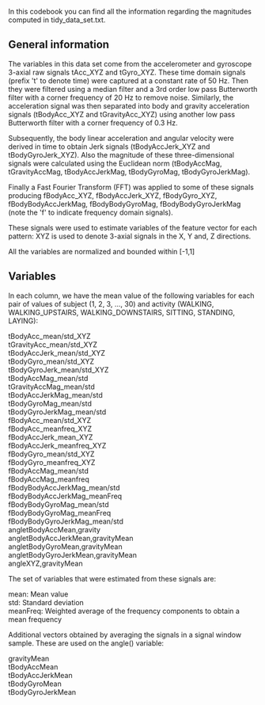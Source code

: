 In this codebook you can find all the information regarding the magnitudes computed in tidy_data_set.txt.

## General information

The variables in this data set come from the accelerometer and gyroscope 3-axial raw signals tAcc_XYZ and tGyro_XYZ. These time domain signals (prefix 't' to denote time) were captured at a constant rate of 50 Hz. Then they were filtered using a median filter and a 3rd order low pass Butterworth filter with a corner frequency of 20 Hz to remove noise. Similarly, the acceleration signal was then separated into body and gravity acceleration signals (tBodyAcc_XYZ and tGravityAcc_XYZ) using another low pass Butterworth filter with a corner frequency of 0.3 Hz. 

Subsequently, the body linear acceleration and angular velocity were derived in time to obtain Jerk signals (tBodyAccJerk_XYZ and tBodyGyroJerk_XYZ). Also the magnitude of these three-dimensional signals were calculated using the Euclidean norm (tBodyAccMag, tGravityAccMag, tBodyAccJerkMag, tBodyGyroMag, tBodyGyroJerkMag). 

Finally a Fast Fourier Transform (FFT) was applied to some of these signals producing fBodyAcc_XYZ, fBodyAccJerk_XYZ, fBodyGyro_XYZ, fBodyBodyAccJerkMag, fBodyBodyGyroMag, fBodyBodyGyroJerkMag (note the 'f' to indicate frequency domain signals). 

These signals were used to estimate variables of the feature vector for each pattern: XYZ is used to denote 3-axial signals in the X, Y and, Z directions.

All the variables are normalized and bounded within [-1,1]

## Variables

In each column, we have the mean value of the following variables for each pair of values of subject (1, 2, 3, ..., 30) and activity (WALKING, WALKING_UPSTAIRS, WALKING_DOWNSTAIRS, SITTING, STANDING, LAYING):


tBodyAcc_mean/std_XYZ<br/>
tGravityAcc_mean/std_XYZ<br/>
tBodyAccJerk_mean/std_XYZ<br/>
tBodyGyro_mean/std_XYZ<br/>
tBodyGyroJerk_mean/std_XYZ<br/>
tBodyAccMag_mean/std<br/>
tGravityAccMag_mean/std<br/>
tBodyAccJerkMag_mean/std<br/>
tBodyGyroMag_mean/std<br/>
tBodyGyroJerkMag_mean/std<br/>
fBodyAcc_mean/std_XYZ<br/>
fBodyAcc_meanfreq_XYZ<br/>
fBodyAccJerk_mean_XYZ<br/>
fBodyAccJerk_meanfreq_XYZ<br/>
fBodyGyro_mean/std_XYZ<br/>
fBodyGyro_meanfreq_XYZ<br/>
fBodyAccMag_mean/std<br/>
fBodyAccMag_meanfreq<br/>
fBodyBodyAccJerkMag_mean/std<br/>
fBodyBodyAccJerkMag_meanFreq<br/>
fBodyBodyGyroMag_mean/std<br/>
fBodyBodyGyroMag_meanFreq<br/>
fBodyBodyGyroJerkMag_mean/std<br/>
angletBodyAccMean,gravity<br/>
angletBodyAccJerkMean,gravityMean<br/>
angletBodyGyroMean,gravityMean<br/>
angletBodyGyroJerkMean,gravityMean<br/>
angleXYZ,gravityMean

The set of variables that were estimated from these signals are: 

mean: Mean value<br/>
std: Standard deviation<br/>
meanFreq: Weighted average of the frequency components to obtain a mean frequency<br/>

Additional vectors obtained by averaging the signals in a signal window sample. These are used on the angle() variable:

gravityMean<br/>
tBodyAccMean<br/>
tBodyAccJerkMean<br/>
tBodyGyroMean<br/>
tBodyGyroJerkMean
